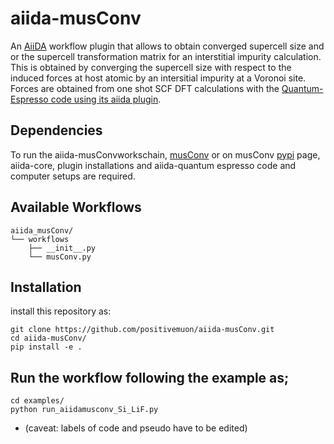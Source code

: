 # aiida-musConv

An [AiiDA](www.aiida.net) workflow plugin that allows to obtain  converged supercell size and or the supercell transformation matrix for an interstitial impurity calculation. This is obtained by converging the supercell size with respect to the induced forces at host atomic by an intersitial impurity at a Voronoi site. Forces are obtained from one shot SCF DFT calculations with  the [Quantum-Espresso code using its aiida plugin](https://aiida-quantumespresso.readthedocs.io/en/latest/).


## Dependencies
To run the aiida-musConvworkschain, [musConv](https://github.com/positivemuon/musConv) or on musConv [pypi](https://pypi.org/project/musConv/0.0.1/) page, aiida-core, plugin installations and aiida-quantum espresso code and computer setups are required.


## Available Workflows
```
aiida_musConv/
└── workflows
    ├── __init__.py
    └── musConv.py
```

## Installation
install this repository as:

```
git clone https://github.com/positivemuon/aiida-musConv.git
cd aiida-musConv/
pip install -e .
```

## Run the workflow following the example as;
```
cd examples/
python run_aiidamusconv_Si_LiF.py
```
* (caveat: labels of code and pseudo have to be edited)
